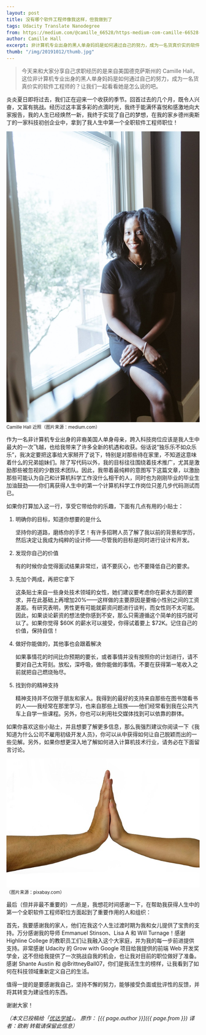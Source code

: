 ```yaml
---
layout: post
title: 没有哪个软件工程师像我这样，但我做到了
tags: Udacity Translate Nanodegree
from: https://medium.com/@camille_66528/https-medium-com-camille-66528-software-engineers-dont-look-like-me-until-they-do-6b2d9b39bdb0
author: Camille Hall
excerpt: 非计算机专业出身的黑人单身妈妈是如何通过自己的努力，成为一名货真价实的软件工程师的？
thumb: "/img/20191012/thumb.jpg"
---
```


> 今天来和大家分享自己求职经历的是来自美国德克萨斯州的 Camille Hall，这位非计算机专业出身的黑人单身妈妈是如何通过自己的努力，成为一名货真价实的软件工程师的？让我们一起看看她是怎么说的吧。

炎炎夏日即将过去，我们正在迎来一个收获的季节。回首过去的几个月，既令人兴奋，又富有挑战。经历过这丰富多彩的点滴时光，我终于能满怀喜悦和感激地向大家报告，我的人生已经焕然一新，我终于实现了自己的梦想，在我的家乡德州奥斯丁的一家科技初创企业中，拿到了我人生中第一个全职软件工程师职位！

<img src="/img/20191012/001.jpg" alt="" /><br><small>Camille Hall 近照（图片来源：medium.com）</small>

作为一名非计算机专业出身的非裔美国人单身母亲，跨入科技岗位应该是我人生中最大的一次飞越，也给我带来了许多全新的机遇和收获。俗话说“独乐乐不如众乐乐”，我决定要把这事给大家掰开了说下，特别是对那些待在家里，不知道这意味着什么的兄弟姐妹们。除了写代码以外，我的目标往往围绕着技术推广，尤其是激励那些被忽视的少数技术团队。因此，我带着最纯粹的意图写下这篇文章，以激励那些可能认为自己和计算机科学工作没什么相干的人，同时也为刚刚毕业的毕业生加油鼓劲——你们离获得人生中的第一个计算机科学工作岗位只差几步代码测试而已。

如果你打算加入这一行，享受它带给你的乐趣，下面有几点有用的小贴士：

1. 明确你的目标，知道你想要的是什么

    坚持你的道路，磨练你的手艺！有许多招聘人员了解了我以前的背景和学历，然后决定让我成为纯粹的设计师——尽管我的目标是同时进行设计和开发。
  
2. 发现你自己的价值

    有的时候你会觉得面试结果非常烂，请不要灰心，也不要降低自己的要求。

3. 先加个两成，再把它拿下

    这条贴士来自一些身处技术领域的女性，她们建议要考虑你在薪水方面的要求，并在此基础上再增加20%——这样做的主要原因是要缩小性别之间的工资差距。有研究表明，男性更有可能就薪资问题进行谈判，而女性则不太可能。因此，如果谈论薪资的想法使你感到不安，那么只需遵循这个简单的技巧就可以了。如果你觉得 $60K 的薪水可以接受，你得试着要上 $72K。记住自己的价值，保持自信！

4. 做好你能做的，其他事也会跟着解决

    如果事情花的时间比你预期的要长，或者事情并没有按照你的计划进行，请不要对自己太苛刻。放松，深呼吸，做你能做的事情。不要在获得第一笔收入之前就把自己燃烧殆尽。

5. 找到你的精神支持

    精神支持并不仅限于朋友和家人。我得到的最好的支持来自那些在图书馆看书的人——我经常在那里学习，也来自那些上班族——他们经常看到我在公共汽车上自学一些课程。另外，你也可以利用社交媒体找到可以依靠的群体。

如果你喜欢这些小贴士，并且想要了解更多信息，那么我强烈建议你阅读一下《我知道为什么公司不雇用初级开发人员》，你可以从中获得如何让自己脱颖而出的一些见解。另外，如果你想更深入地了解如何进入计算机技术行业，请务必在下面留言讨论。


<img src="/img/20191012/002.jpg" alt="" /><br><small>（图片来源：pixabay.com）</small>

最后（但并非最不重要的）一点是，我想花时间感谢一下，在帮助我获得人生中的第一个全职软件工程师职位方面起到了重要作用的人和组织：

首先，我要感谢我的家人，他们在我这个人生过渡时期为我和女儿提供了宝贵的支持。万分感谢我的导师 Emmanuel Stinson、Lisa A 和 Will Turnage！感谢 Highline College 的教职员工们让我融入这个大家庭，并为我的每一步前进提供支持。非常感谢 Udacity 的 Grow with Google 项目给我提供的前端 Web 开发奖学金，这不但给我提供了一次挑战自我的机会，也让我对目前的职位做好了准备。感谢 Shante Austin 和 @BrittneyBall07，你们是我活生生的榜样，让我看到了如何在科技领域重新定义自己的生活。

值得一提的是要感谢我自己，坚持不懈的努力，能够接受负面或批评性的反馈，并将其转变为建设性的东西。

谢谢大家！

_（本文已投稿给「[优达学城](https://cn.udacity.com)」。 原作： [{{ page.author }}]({{ page.from }}) 译者：欧剃 转载请保留此信息）_
